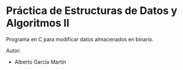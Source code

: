 # Práctica de Estructuras de Datos y Algoritmos II
Programa en C para modificar datos almacenados en binario.

Autor:
- Alberto García Martín
